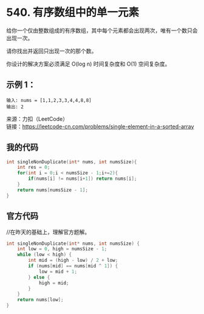 # 540. 有序数组中的单一元素
给你一个仅由整数组成的有序数组，其中每个元素都会出现两次，唯有一个数只会出现一次。

请你找出并返回只出现一次的那个数。

你设计的解决方案必须满足 O(log n) 时间复杂度和 O(1) 空间复杂度。

## 示例 1：
```
输入: nums = [1,1,2,3,3,4,4,8,8]
输出: 2
```
来源：力扣（LeetCode）  
链接：https://leetcode-cn.com/problems/single-element-in-a-sorted-array

## 我的代码
```C
int singleNonDuplicate(int* nums, int numsSize){
    int res = 0;
    for(int i = 0;i < numsSize - 1;i+=2){
        if(nums[i] != nums[i+1]) return nums[i];
    }
    return nums[numsSize - 1];
}
```
## 官方代码
//在昨天的基础上，理解官方题解。
```C
int singleNonDuplicate(int* nums, int numsSize) {
    int low = 0, high = numsSize - 1;
    while (low < high) {
        int mid = (high - low) / 2 + low;
        if (nums[mid] == nums[mid ^ 1]) {
            low = mid + 1;
        } else {
            high = mid;
        }
    }
    return nums[low];
}
```
